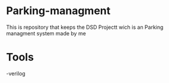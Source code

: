 # Parking-managment
This is repository that keeps the DSD Projectt wich is an Parking managment system made by me 

 # Tools
 -verilog

 
